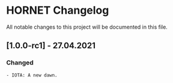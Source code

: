 # HORNET Changelog

All notable changes to this project will be documented in this file.

## [1.0.0-rc1] - 27.04.2021

### Changed

    - IOTA: A new dawn.